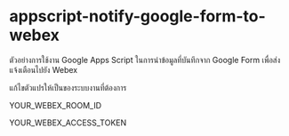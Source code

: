 # appscript-notify-google-form-to-webex

ตัวอย่างการใช้งาน Google Apps Script ในการนำข้อมูลที่บันทึกจาก Google Form เพื่อส่งแจ้งเตือนไปยัง Webex

แก้ไขตัวแปรให้เป็นของระบบงานที่ต้องการ

YOUR_WEBEX_ROOM_ID

YOUR_WEBEX_ACCESS_TOKEN
